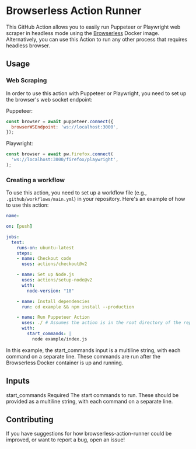 # Browserless Action Runner

This GitHub Action allows you to easily run Puppeteer or Playwright web scraper in headless mode using the [Browserless](https://github.com/browserless/browserless) Docker image. Alternatively, you can use this Action to run any other process that requires headless browser.

## Usage

### Web Scraping

In order to use this action with Puppeteer or Playwright, you need to set up the browser's web socket endpoint:

Puppeteer:
```js
const browser = await puppeteer.connect({
  browserWSEndpoint: 'ws://localhost:3000',
});
````

Playwright:
```js
const browser = await pw.firefox.connect(
  'ws://localhost:3000/firefox/playwright',
);
```

### Creating a workflow

To use this action, you need to set up a workflow file (e.g., `.github/workflows/main.yml`) in your repository. Here's an example of how to use this action:

```yml
name: 

on: [push]

jobs:
  test:
    runs-on: ubuntu-latest
    steps:
    - name: Checkout code
      uses: actions/checkout@v2

    - name: Set up Node.js
      uses: actions/setup-node@v2
      with:
        node-version: "18"

    - name: Install dependencies
      run: cd example && npm install --production

    - name: Run Puppeteer Action
      uses: ./ # Assumes the action is in the root directory of the repository
      with:
        start_commands: | 
          node example/index.js
```

In this example, the start_commands input is a multiline string, with each command on a separate line. These commands are run after the Browserless Docker container is up and running.


## Inputs
start_commands
Required The start commands to run. These should be provided as a multiline string, with each command on a separate line.

## Contributing
If you have suggestions for how browserless-action-runner could be improved, or want to report a bug, open an issue!